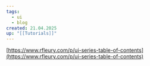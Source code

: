 ```yaml
---
tags:
  - ui
  - blog
created: 21.04.2025
up: "[[Tutorials]]"
---
```

[https://www.rfleury.com/p/ui-series-table-of-contents](https://www.rfleury.com/p/ui-series-table-of-contents)
